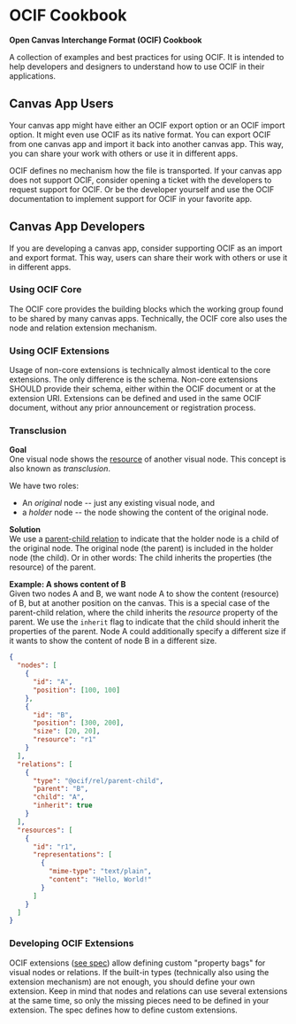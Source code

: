 # OCIF Cookbook

**Open Canvas Interchange Format (OCIF) Cookbook**

A collection of examples and best practices for using OCIF.
It is intended to help developers and designers to understand how to use OCIF in their applications.

## Canvas App Users

Your canvas app might have either an OCIF export option or an OCIF import option.
It might even use OCIF as its native format.
You can export OCIF from one canvas app and import it back into another canvas app.
This way, you can share your work with others or use it in different apps.

OCIF defines no mechanism how the file is transported.
If your canvas app does not support OCIF, consider opening a ticket with the developers to request support for OCIF.
Or be the developer yourself and use the OCIF documentation to implement support for OCIF in your favorite app.

## Canvas App Developers

If you are developing a canvas app, consider supporting OCIF as an import and export format.
This way, users can share their work with others or use it in different apps.

### Using OCIF Core

The OCIF core provides the building blocks which the working group found to be shared by many canvas apps.
Technically, the OCIF core also uses the node and relation extension mechanism.

### Using OCIF Extensions

Usage of non-core extensions is technically almost identical to the core extensions.
The only difference is the schema.
Non-core extensions SHOULD provide their schema, either within the OCIF document or at the extension URI.
Extensions can be defined and used in the same OCIF document, without any prior announcement or registration process.

### Transclusion

**Goal** \
One visual node shows the [resource](spec/v0.4/spec.md#resources) of another visual node.
This concept is also known as _transclusion_.

We have two roles:

- An _original_ node -- just any existing visual node, and
- a _holder_ node -- the node showing the content of the original node.

**Solution** \
We use a [parent-child relation](spec/v0.4/extensions.md#parent-child-relation) to indicate that the holder node is a child of the original node.
The original node (the parent) is included in the holder node (the child).
Or in other words: The child inherits the properties (the resource) of the parent.

**Example: A shows content of B** \
Given two nodes A and B, we want node A to show the content (resource) of B, but at another position on the canvas.
This is a special case of the parent-child relation, where the child inherits the _resource_ property of the parent.
We use the `inherit` flag to indicate that the child should inherit the properties of the parent.
Node A could additionally specify a different size if it wants to show the content of node B in a different size.

```json
{
  "nodes": [
    {
      "id": "A",
      "position": [100, 100]
    },
    {
      "id": "B",
      "position": [300, 200],
      "size": [20, 20],
      "resource": "r1"
    }
  ],
  "relations": [
    {
      "type": "@ocif/rel/parent-child",
      "parent": "B",
      "child": "A",
      "inherit": true
    }
  ],
  "resources": [
    {
      "id": "r1",
      "representations": [
        {
          "mime-type": "text/plain",
          "content": "Hello, World!"
        }
      ]
    }
  ]
}
```

### Developing OCIF Extensions

OCIF extensions ([see spec](https://spec.canvasprotocol.org/)) allow defining custom "property bags" for visual nodes or relations.
If the built-in types (technically also using the extension mechanism) are not enough, you should define your own extension.
Keep in mind that nodes and relations can use several extensions at the same time, so only the missing pieces need to be defined in your extension.
The spec defines how to define custom extensions.
